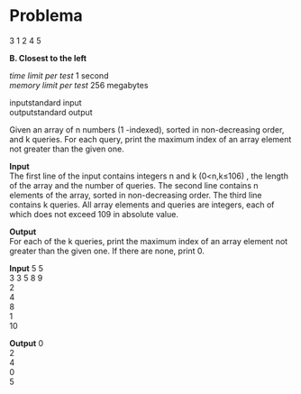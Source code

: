 # Problema
3 1
2 4 5

**B. Closest to the left**

*time limit per test* 1 second  
*memory limit per test* 256 megabytes

inputstandard input  
outputstandard output

Given an array of n  numbers (1 -indexed), sorted in non-decreasing order, and k
 queries. For each query, print the maximum index of an array element not greater than the given one.

**Input**  
The first line of the input contains integers n  and k (0<n,k≤106)
, the length of the array and the number of queries. The second line contains n
 elements of the array, sorted in non-decreasing order. The third line contains k
 queries. All array elements and queries are integers, each of which does not exceed 109
 in absolute value.

**Output**  
For each of the k  queries, print the maximum index of an array element not greater than the given one. If there are none, print 0.

**Input**
5 5  
3 3 5 8 9  
2  
4  
8  
1  
10  

**Output** 
0  
2  
4  
0   
5  
